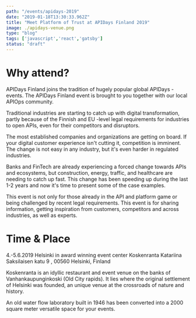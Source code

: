 ```yaml
---
path: "/events/apidays-2019"
date: "2019-01-18T13:30:33.962Z"
title: "Meet Platform of Trust at APIDays Finland 2019"
image: ./apidays-venue.png
type: "blog"
tags: ['javascript','react','gatsby']
status: "draft"
---
```

# Why attend?

APIDays Finland joins the tradition of hugely popular global APIDays -events. The APIDays Finland event is brought to you together with our local APIOps community. 

Traditional industries are starting to catch up with digital transformation, partly because of the Finnish and EU -level legal requirements for industries to open APIs, even for their competitors and disruptors. 

The most established companies and organizations are getting on board. If your digital customer experience isn't cutting it, competition is imminent. The change is not easy in any industry, but it's even harder in regulated industries.

Banks and FinTech are already experiencing a forced change towards APIs and ecosystems, but construction, energy, traffic, and healthcare are needing to catch up fast. This change has been speeding up during the last 1-2 years and now it's time to present some of the case examples.

This event is not only for those already in the API and platform game or being challenged by recent legal requirements. This event is for sharing information, getting inspiration from customers, competitors and across industries, as well as experts. 

# Time & Place

4.-5.6.2019 Helsinki in award winning event center Koskenranta
Katariina Saksilaisen katu 9 , 00560 Helsinki, Finland

 Koskenranta is an idyllic restaurant and event venue on the banks of
Vanhankaupunginkoski (Old City rapids). It lies where the original settlement of
Helsinki was founded, an unique venue at the crossroads of nature and history.

An old water flow laboratory built in 1946 has been converted into a 2000
square meter versatile space for your events.